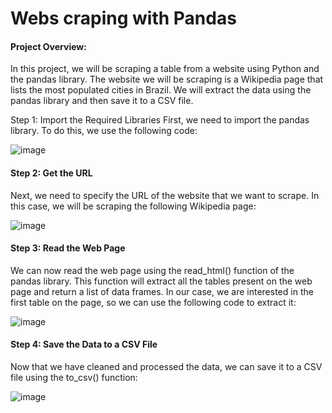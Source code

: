 # Webs craping with Pandas

#### Project Overview:
In this project, we will be scraping a table from a website using Python and the pandas library. The website we will be scraping is a Wikipedia page that lists the most populated cities in Brazil. We will extract the data using the pandas library and then save it to a CSV file.

Step 1: Import the Required Libraries
First, we need to import the pandas library. To do this, we use the following code:

![image](https://user-images.githubusercontent.com/86577716/222773863-3ee9cc9d-3c25-430b-ac00-5261f873b646.png)

#### Step 2: Get the URL
Next, we need to specify the URL of the website that we want to scrape. In this case, we will be scraping the following Wikipedia page:

![image](https://user-images.githubusercontent.com/86577716/222774419-6f3aa5e1-9c4c-4b68-806f-6518cf6904fc.png)

#### Step 3: Read the Web Page
We can now read the web page using the read_html() function of the pandas library. This function will extract all the tables present on the web page and return a list of data frames. In our case, we are interested in the first table on the page, so we can use the following code to extract it:

![image](https://user-images.githubusercontent.com/86577716/222774744-f4e10545-96a6-457e-b6c7-2471db7b3ef9.png)

#### Step 4: Save the Data to a CSV File
Now that we have cleaned and processed the data, we can save it to a CSV file using the to_csv() function:

![image](https://user-images.githubusercontent.com/86577716/222774966-8c93aa24-801e-4bd8-b5bd-13b4a634554f.png)
